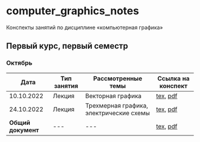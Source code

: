 # computer_graphics_notes

Конспекты занятий по дисциплине «компьютерная графика»

## Первый курс, первый семестр

### Октябрь

| Дата | Тип занятия | Рассмотренные темы | Ссылка на конспект |
|------|-------------|--------------------|--------------------|
| 10.10.2022 | Лекция | Векторная графика | [tex](years/year_01/semester_01/october/10-10-2022.tex), [pdf](years/year_01/semester_01/october/render/10-10-2022.pdf)       |
| 24.10.2022 | Лекция | Трехмерная графика, электрические схемы | [tex](years/year_01/semester_01/october/24-10-2022.tex), [pdf](years/year_01/semester_01/october/render/24-10-2022.pdf) |
| **Общий документ** | --- | --- | [tex](years/year_01/semester_01/october/october.tex), [pdf](years/year_01/semester_01/october/render/october.pdf) |

